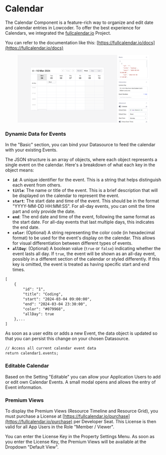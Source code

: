 # Calendar

The Calendar Component is a feature-rich way to organize and edit date and calendar entries in Lowcoder. To offer the best experience for Calendars, we integrated the [fullcalendar.io](https://fullcalendar.io/docs) Project.

You can refer to the documentation like this: [https://fullcalendar.io/docs](https://fullcalendar.io/docs)

<figure><img src="../../../.gitbook/assets/Component Calendar  Overview.png" alt=""><figcaption></figcaption></figure>

### Dynamic Data for Events

In the "Basic" section, you can bind your Datasource to feed the calendar with your existing Events.

The JSON structure is an array of objects, where each object represents a single event on the calendar. Here's a breakdown of what each key in the object means:

* **`id`**: A unique identifier for the event. This is a string that helps distinguish each event from others.
* **`title`**: The name or title of the event. This is a brief description that will be displayed on the calendar to represent the event.
* **`start`**: The start date and time of the event. This should be in the format "YYYY-MM-DD HH:MM:SS". For all-day events, you can omit the time part and only provide the date.
* **`end`**: The end date and time of the event, following the same format as the start date. For all-day events that last multiple days, this indicates the end date.
* **`color`**: (Optional) A string representing the color code (in hexadecimal format) to be used for the event's display on the calendar. This allows for visual differentiation between different types of events.
* **`allDay`**: (Optional) A boolean value (`true` or `false`) indicating whether the event lasts all day. If `true`, the event will be shown as an all-day event, possibly in a different section of the calendar or styled differently. If this key is omitted, the event is treated as having specific start and end times.

```
[
    {
        "id": "1",
        "title": "Coding",
        "start": "2024-03-04 09:00:00",
        "end": "2024-03-04 23:30:00",
        "color": "#079968",
        "allDay": true
    },...
]
```

As soon as a user edits or adds a new Event, the data object is updated so that you can persist this change on your chosen Datasource.&#x20;

```
// Access all current calendar event data
return calendar1.events;
```

### Editable Calendar

Based on the Setting "Editable" you can allow your Application Users to add or edit own Calendar Events. A small modal opens and allows the entry of Event information.

### Premium Views

To display the Premium Views (Resource Timeline and Resource Grid), you must purchase a License at [https://fullcalendar.io/purchase](https://fullcalendar.io/purchase) per Developer Seat. This License is then valid for all App Users in the Role "Member / Viewer".

You can enter the License Key in the Property Settings Menu. As soon as you enter the License Key, the Premium Views will be available at the Dropdown "Default View".

